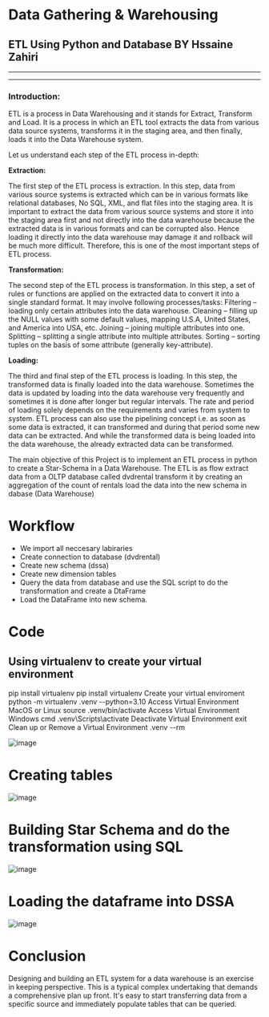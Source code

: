 # Data Gathering & Warehousing
## ETL Using Python and Database BY Hssaine Zahiri
***
***
### Introduction:
ETL is a process in Data Warehousing and it stands for Extract, Transform and Load. 
It is a process in which an ETL tool extracts the data from various data source systems, 
transforms it in the staging area, and then finally, loads it into the Data Warehouse system. 

Let us understand each step of the ETL process in-depth: 

**Extraction:**

The first step of the ETL process is extraction. In this step, data from various source systems is extracted which can be in various formats like relational databases,
No SQL, XML, and flat files into the staging area. It is important to extract the data from various source systems and store it into the staging area first and not directly into the data warehouse 
because the extracted data is in various formats and can be corrupted also. Hence loading it directly into the data warehouse may damage it and rollback will be much more difficult. 
Therefore, this is one of the most important steps of ETL process.

**Transformation:** 

The second step of the ETL process is transformation. In this step, a set of rules or functions are applied on the extracted data to convert it into a single standard format.
It may involve following processes/tasks: 
Filtering – loading only certain attributes into the data warehouse.
Cleaning – filling up the NULL values with some default values, mapping U.S.A, United States, and America into USA, etc.
Joining – joining multiple attributes into one.
Splitting – splitting a single attribute into multiple attributes.
Sorting – sorting tuples on the basis of some attribute (generally key-attribute).

**Loading:**

The third and final step of the ETL process is loading. In this step, the transformed data is finally loaded into the data warehouse. 
Sometimes the data is updated by loading into the data warehouse very frequently and sometimes it is done after longer but regular intervals.
The rate and period of loading solely depends on the requirements and varies from system to system.
ETL process can also use the pipelining concept i.e. as soon as some data is extracted, it can transformed and during that period some new data can be extracted.
And while the transformed data is being loaded into the data warehouse, the already extracted data can be transformed.


The main objective of this Project is to implement an ETL process in python to create a Star-Schema in a Data Warehouse. The ETL is as flow 
extract data from a OLTP database called dvdrental
transform it by creating an aggregation of the count of rentals
load the data into the new schema in dabase (Data Warehouse)

# Workflow 
+ We import all neccesary labiraries 
+ Create connection to database (dvdrental) 
+ Create new schema (dssa)
+ Create new dimension tables 
+ Query the data from database and use the SQL script to do the transformation and create a DtaFrame 
+ Load the DataFrame into new schema.


# Code

## Using virtualenv to create your virtual environment

pip install virtualenv
pip install virtualenv
Create your virtual enviroment
python -m virtualenv .venv --python=3.10
Access Virtual Environment MacOS or Linux
source .venv/bin/activate 
Access Virtual Environment Windows cmd
.venv\Scripts\activate
Deactivate Virtual Environment
exit
Clean up or Remove a Virtual Environment
.venv --rm

![image](https://user-images.githubusercontent.com/49703976/205454061-98f07ed3-cf5f-4203-872e-4321e7eb0308.png)

# Creating tables
![image](https://user-images.githubusercontent.com/49703976/205454136-66bfe3a8-6ea0-4663-959d-46b5eff5e02e.png)

# Building Star Schema and do the transformation using SQL

![image](https://user-images.githubusercontent.com/49703976/205454214-e302e2cf-3a7f-4901-b727-15d2540fe9e6.png)

# Loading the dataframe into DSSA

![image](https://user-images.githubusercontent.com/49703976/205454246-1a137ab2-e37c-4dbe-b8b7-d1243de4584f.png)


# Conclusion 
Designing and building an ETL system for a data warehouse is an exercise in keeping perspective. This is a typical complex undertaking that demands a comprehensive plan up front. It's easy to start transferring data from a specific source and immediately populate tables that can be queried.



